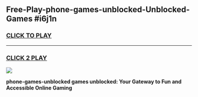 
## Free-Play-phone-games-unblocked-Unblocked-Games #i6j1n
<h3>
<a href="https://news.freeplayer.one?title=phone-games-unblocked&ref=8M">CLICK TO PLAY</a></h3>
<hr>

<h3>
<a href="https://news.freeplayer.one?title=phone-games-unblocked&ref=8M">CLICK 2 PLAY</a>
  
</h3>

<a href="https://news.freeplayer.one?title=phone-games-unblocked&ref=8M"><img src="https://clearcache.store/games.png"></a>


**phone-games-unblocked games unblocked: Your Gateway to Fun and Accessible Online Gaming**
